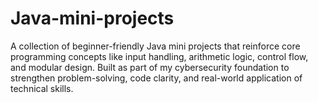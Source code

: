 # Java-mini-projects
A collection of beginner-friendly Java mini projects that reinforce core programming concepts like input handling, arithmetic logic, control flow, and modular design. Built as part of my cybersecurity foundation to strengthen problem-solving, code clarity, and real-world application of technical skills.
